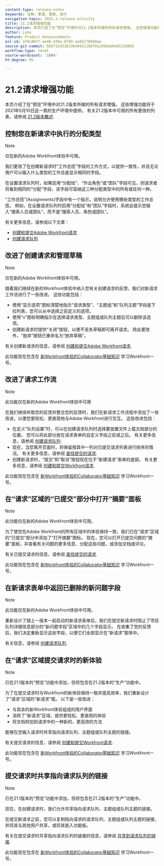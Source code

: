 ```yaml
---
content-type: release-notes
keywords: 注释，季度，更新，发行
navigation-topic: 2021-2-release-activity
title: 21.2请求增强功能
description: 本页介绍了在“预览”环境中对21.2版本所做的所有请求增强。 这些增强功能将于2021年5月10日这一周的生产环境中提供。 有关21.2版本中可用的所有更改的列表，请参阅21.2版本概述。
author: Luke
feature: Product Announcements
exl-id: af9c801f-ae40-439a-8749-ae8d178040ae
source-git-commit: 665732453b33b49421108791a560ab84d51280b9
workflow-type: tm+mt
source-wordcount: '1084'
ht-degree: 0%

---
```


# 21.2请求增强功能

本页介绍了在“预览”环境中对21.2版本所做的所有请求增强。 这些增强功能将于2021年5月10日这一周的生产环境中提供。 有关21.2版本中可用的所有更改的列表，请参阅 [21.2版本概述](../../../product-announcements/product-releases/21.2-release-activity/21-2-release-overview.md).

## 控制您在新请求中执行的分配类型

>[!NOTE]
>
>仅在新的Adobe Workfront体验中可用。

我们更改了在创建新请求时“工作总揽”字段的工作方式，以提供一致性，并且无论用户可以输入什么类型的工作总是显示相同的字段。

在设置请求队列时，如果启用“分配给”、“作业角色”或“团队”字段可见，则请求者将看到相同的“分配”字段，该字段可容纳这三种分配类型中的所有或任何一种。

“工作总揽”(Assignments)字段中有一个指示，说明允许使用哪些类型的工作总揽。 例如，在设置请求队列时启用“分配给”和“团队”字段时，系统会提示您输入“搜索人员或团队”，而不是“搜索人员、角色或团队”。

有关更多信息，请参阅以下文章：

* [创建和提交Adobe Workfront请求](/help/quicksilver/manage-work/requests/create-requests/create-submit-requests.md)
* [创建请求队列](../../../manage-work/requests/create-and-manage-request-queues/create-request-queue.md)

## 改进了创建请求和管理草稿

>[!NOTE]
>
>仅在新的Adobe Workfront体验中可用。

随着我们继续在新的Workfront体验中纳入您有关创建请求的反馈，我们对新请求工作流进行了一些改进。 这些功能包括：

* 使用“显示选项”图标清楚地指示“请求类型”、“主题组”和“队列主题”字段是下拉列表，您可以从中选择之前定义的选项。
* 使用“x”图标明确指示在选择请求类型、主题组或队列主题后可以删除该选项。
* 创建新请求时提供“关闭”按钮，以便不丢失草稿即可离开请求。 除此更改外，“放弃”按钮已重命名为“放弃草稿”。

有关创建新请求的信息，请参阅 [创建和提交Adobe Workfront请求](/help/quicksilver/manage-work/requests/create-requests/create-submit-requests.md).

此功能现在包含在 [新Workfront体验的Collaborator基础知识](https://one.workfront.com/s/learningpath1/collaborator-fundamentals-for-the-new-workfront-experience-MCY5AMOQQTGFDVZB4ODS6TXCYE2A) 学习Workfront一号。

## 改进了请求工作流

>[!NOTE]
>
>此功能仅在新的Adobe Workfront体验中可用

在我们继续听取您的反馈并整合您的反馈时，我们在新请求工作流程中添加了一些改进，以便您更轻松、更直观地与Adobe Workfront进行交互。 这些改进包括：

* 在定义“队列设置”时，可以在创建请求队列时选择要放置文件上载文档部分的位置。 您可以将此部分放在请求表单的自定义字段之前或之后。 有关更多信息，请参阅 [创建请求队列](../../../manage-work/requests/create-and-manage-request-queues/create-request-queue.md).
* 现在，当您离开页面时，将保留按其中一列对已提交请求列表进行排序的情况。 有关更多信息，请参阅 [查找提交的请求](../../../manage-work/requests/create-requests/locate-submitted-requests.md).
* 创建新请求时，“提交”和“取消”按钮现在位于“新建请求”表单的底部。 有关更多信息，请参阅 [创建和提交Workfront请求](/help/quicksilver/manage-work/requests/create-requests/create-submit-requests.md).

此功能现在包含在 [新Workfront体验的Collaborator基础知识](https://one.workfront.com/s/learningpath1/collaborator-fundamentals-for-the-new-workfront-experience-MCY5AMOQQTGFDVZB4ODS6TXCYE2A) 学习Workfront一号。

## 在“请求”区域的“已提交”部分中打开“摘要”面板

>[!NOTE]
>
>此功能仅在新的Adobe Workfront体验中可用。

为了使您在Adobe Workfront的所有区域中的体验保持一致，我们已在“请求”区域的“已提交”部分中添加了“打开摘要”图标。 现在，您可以打开已提交问题的“摘要”面板，并查看有关问题的更多信息、分配这些问题，或添加文档或评论。

有关已提交请求的信息，请参阅 [查找提交的请求](../../../manage-work/requests/create-requests/locate-submitted-requests.md).

此功能现在包含在 [新Workfront体验的Collaborator基础知识](https://one.workfront.com/s/learningpath1/collaborator-fundamentals-for-the-new-workfront-experience-MCY5AMOQQTGFDVZB4ODS6TXCYE2A) 学习Workfront一号。

## 在新请求表单中返回已删除的新问题字段

>[!NOTE]
>
>此功能仅在新的Adobe Workfront体验中可用。

重新设计了随上一版本一起启动的新请求表单后，我们在提交新请求时阻止了项目队列详细信息部分的“新问题字段”区域中的几个字段显示。 在收集了您的反馈后，我们决定重新显示这些字段，以便它们全部显示在“新请求”窗体中。

有关信息，请参阅 [创建请求队列](../../../manage-work/requests/create-and-manage-request-queues/create-request-queue.md).

## 在“请求”区域提交请求时的新体验

>[!NOTE]
>
>已在21.1版本的“预览”功能中添加，但将包含在21.2版本的“生产”功能中。

为了在提交请求时与Workfront的新体验保持一致并提高效率，我们重新设计了“请求”区域的“新请求”框。 以下是一些改进：

* 与其余的新Workfront体验组成的用户界面
* 消除了“新请求”区域，提供更轻松、更直观的体验
* 将文档附加到请求中的一种新的、更高效的方法

能够在您输入请求时共享指向请求队列、主题组或队列主题的链接。

有关提交请求的信息，请参阅 [创建和提交Workfront请求](/help/quicksilver/manage-work/requests/create-requests/create-submit-requests.md).

此功能现在包含在 [新Workfront体验的Collaborator基础知识](https://one.workfront.com/s/learningpath1/collaborator-fundamentals-for-the-new-workfront-experience-MCY5AMOQQTGFDVZB4ODS6TXCYE2A) 学习Workfront一号。

## 提交请求时共享指向请求队列的链接

>[!NOTE]
>
>已在21.1版本的“预览”功能中添加，但将包含在21.2版本的“生产”功能中。

现在，在创建请求时，我们允许共享指向请求队列、主题组或队列主题的链接。

在提交新请求之前，您可以复制指向请求的请求队列、主题组或队列主题的链接，并将其与其他用户共享，或将其嵌入功能板。

有关在提交请求时共享指向请求队列的链接的信息，请参阅 [共享到请求队列的链接](../../../manage-work/requests/create-requests/share-link-to-request-queue.md).

此功能现在包含在 [新Workfront体验的Collaborator基础知识](https://one.workfront.com/s/learningpath1/collaborator-fundamentals-for-the-new-workfront-experience-MCY5AMOQQTGFDVZB4ODS6TXCYE2A) 学习Workfront一号。
